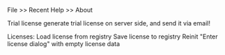 File >> Recent
Help >> About



Trial license
  generate trial license on server side, and send it via email!


Licenses:
  Load license from registry
  Save license to registry
  Reinit "Enter license dialog" with empty license data
